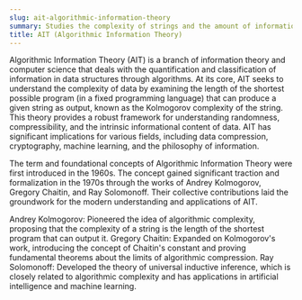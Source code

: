 ```yaml
---
slug: ait-algorithmic-information-theory
summary: Studies the complexity of strings and the amount of information they contain, using algorithms and computational methods.
title: AIT (Algorithmic Information Theory)
---
```


Algorithmic Information Theory (AIT) is a branch of information theory and computer science that deals with the quantification and classification of information in data structures through algorithms. At its core, AIT seeks to understand the complexity of data by examining the length of the shortest possible program (in a fixed programming language) that can produce a given string as output, known as the Kolmogorov complexity of the string. This theory provides a robust framework for understanding randomness, compressibility, and the intrinsic informational content of data. AIT has significant implications for various fields, including data compression, cryptography, machine learning, and the philosophy of information.

The term and foundational concepts of Algorithmic Information Theory were first introduced in the 1960s. The concept gained significant traction and formalization in the 1970s through the works of Andrey Kolmogorov, Gregory Chaitin, and Ray Solomonoff. Their collective contributions laid the groundwork for the modern understanding and applications of AIT.

Andrey Kolmogorov: Pioneered the idea of algorithmic complexity, proposing that the complexity of a string is the length of the shortest program that can output it.
Gregory Chaitin: Expanded on Kolmogorov's work, introducing the concept of Chaitin's constant and proving fundamental theorems about the limits of algorithmic compression.
Ray Solomonoff: Developed the theory of universal inductive inference, which is closely related to algorithmic complexity and has applications in artificial intelligence and machine learning.